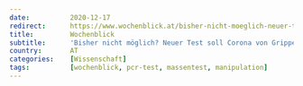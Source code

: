 ```yaml
---
date:          2020-12-17
redirect:      https://www.wochenblick.at/bisher-nicht-moeglich-neuer-test-soll-corona-von-grippe-unterscheiden/
title:         Wochenblick
subtitle:      'Bisher nicht möglich? Neuer Test soll Corona von Grippe unterscheiden'
country:       AT
categories:    [Wissenschaft]
tags:          [wochenblick, pcr-test, massentest, manipulation]
---
```

